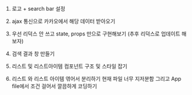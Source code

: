 1. 로고 + search bar 설정
2. ajax 통신으로 카카오에서 해당 데이터 받아오기
3. 우선 리덕스 안 쓰고 state, props 만으로 구현해보기 (추후 리덕스로 업데이트 해
   보자)

4. 검색 결과 창 만들기
5. 리스트 및 리스트아이템 컴포넌트 구조 및 스타일 잡기
6. 리스트 와 리스트 아이템 엮어서 분리하기 현재 파일 너무 지저분함 그리고 App
   file에서 조건 걸어서 깔끔하게 코딩하기
